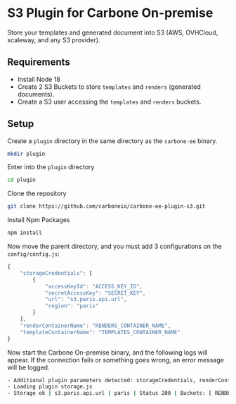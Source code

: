 # S3 Plugin for Carbone On-premise

Store your templates and generated document into S3 (AWS, OVHCloud, scaleway, and any S3 provider).

## Requirements
- Install Node 18
- Create 2 S3 Buckets to store `templates` and `renders` (generated documents).
- Create a S3 user accessing the `templates` and `renders` buckets. 

## Setup

Create a `plugin` directory in the same directory as the `carbone-ee` binary.
```sh
mkdir plugin
```
Enter into the `plugin` directory
```sh
cd plugin
```
Clone the repository
```sh
git clone https://github.com/carboneio/carbone-ee-plugin-s3.git
```
Install Npm Packages
```sh
npm install
```
Now move the parent directory, and you must add 3 configurations on the `config/config.js`:
```js
{
    "storageCredentials": [
        {
            "accessKeyId": "ACCESS_KEY_ID",
            "secretAccessKey": "SECRET_KEY",
            "url": "s3.paris.api.url",
            "region": "paris"
        }
    ],
    "renderContainerName": "RENDERS_CONTAINER_NAME",
    "templateContainerName": "TEMPLATES_CONTAINER_NAME"
}
```
Now start the Carbone On-premise binary, and the following logs will appear.
If the connection fails or something goes wrong, an error message will be logged.
```sh
- Additional plugin parameters detected: storageCredentials, renderContainerName, templateContainerName in config.json file
- Loading plugin storage.js
- Storage ok | s3.paris.api.url | paris | Status 200 | Buckets: [ RENDERS_CONTAINER_NAME ][ TEMPLATES_CONTAINER_NAME ]
```
